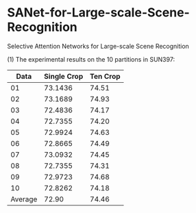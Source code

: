 # SANet-for-Large-scale-Scene-Recognition
 Selective Attention Networks for Large-scale Scene Recognition
 
(1) The experimental results on the 10 partitions in SUN397: 
 
| Data | Single Crop | Ten Crop |
| ------ | ------ | ------ |
| 01 | 73.1436 | 74.51 |
| 02 | 73.1689 | 74.93 |
| 03 | 72.4836 | 74.17 |
| 04 | 72.7355 | 74.20 |
| 05 | 72.9924 | 74.63 |
| 06 | 72.8665 | 74.49 |
| 07 | 73.0932 | 74.45 |
| 08 | 72.7355 | 74.31 |
| 09 | 72.9723 | 74.68 |
| 10 | 72.8262 | 74.18 |
| Average | 72.90 | 74.46 |

